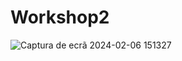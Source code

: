 # Workshop2

![Captura de ecrã 2024-02-06 151327](https://github.com/alarmant0/Workshop2/assets/80123928/3b4ee4d5-5f02-4c2e-b5d3-76d62fdeaa11)
